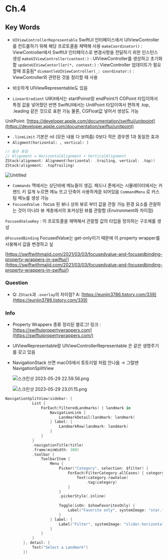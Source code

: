 # Ch.4

## Key Words

- `UIViewControllerRepresentable`
SwiftUI 인터페이스에서 UIViewController를 컨트롤하기 위해 해당 프로토콜을 채택해 사용
`makeCoordinator()` : ViewController에서 SwiftUI 인터페이스로 변경사항을 전달하기 위한 인스턴스 생성
`makeUIViewController(context:)` : UIViewController를 생성하고 초기화함
`updateUIViewContorller(*, context:)` : ViewController 업데이트가 필요할때 호출됨*
`dismantleUIViewController(_: coordinator:)` : ViewController와 관련된 것을 정리할 때 사용
* 비슷하게 UIViewRepresentable도 있음
- `LinearGradient` 
UIKit에서는 startPoinst랑 endPoint가 CGPoint 타입이여서 특정 값을 넣어줬던 반면 SwiftUI에서는 UnitPoint 타입이여서 편하게 .top, .leading 같은 것으로 표현 가능
물론, CGFloat값 넣어서 생성도 가능

UnitPoint: [https://developer.apple.com/documentation/swiftui/unitpoint](https://developer.apple.com/documentation/swiftui/unitpoint)
- `.lineLimit`
기본은 nil (모든 내용 다 보여줌)
0보다 작은 경우엔 1과 동일한 효과
- `Aligment(horizontal: , vertical: )`

```swift
// 둘은 동일
// Alignment = HorizontalAlignment + VerticalAlignment
ZStack(alignment: Alignment(horizontal: .trailing, vertical: .top))
ZStack(alignment: .topTrailing)
```

![Untitled](Ch%204%20e4c64ed4a396404e82798c1f78a54e8d/Untitled.png)

- `Commands` 
맥에서는 상단바에 메뉴들이 생김. 패드나 폰에서는 시뮬레이터에서는 커맨드 키 길게 누르면 메뉴 뜨고 단축어 사용하게끔 되어있음
`CommandMenu` 로 커스텀 메뉴를 생성 가능
- `FocusedValue` 
: focus 된 뷰나 상위 뷰로 부터 값을 관찰 가능
환경 요소를 관찰하는 것이 아니라 뷰 계층에서의 포커싱된 뷰를 관찰함 (Environment와 차이점)

`FocusedValueKey` 
: 이 프로토콜을 채택해서 관찰할 값의 타입을 정의하는 구조체를 생성 

`@FocusedBinding`
FocusedValue는 get-only이기 때문에 이 property wrapper를 사용해서 값을 변경하고 싶

[https://swiftwithmajid.com/2021/03/03/focusedvalue-and-focusedbinding-property-wrappers-in-swiftui/](https://swiftwithmajid.com/2021/03/03/focusedvalue-and-focusedbinding-property-wrappers-in-swiftui/)

### Question

- Q: `ZStack`과 `.overlay`의 차이점?
A: [https://eunjin3786.tistory.com/339](https://eunjin3786.tistory.com/339)

### Info

- Property Wrappers 종류 정리된 블로그!
링크 : [https://swiftuipropertywrappers.com](https://swiftuipropertywrappers.com/)
- UIViewRepresentable랑 UIViewControllerRepresentable 은 같은 생명주기를 갖고 있음
- NavigationStack 쓰면 macOS에서 튜토리얼 처럼 안나옴 → 그럴땐 NavigationSplitView
    
    ![스크린샷 2023-05-29 22.59.56.png](Ch%204%20e4c64ed4a396404e82798c1f78a54e8d/%25E1%2584%2589%25E1%2585%25B3%25E1%2584%258F%25E1%2585%25B3%25E1%2584%2585%25E1%2585%25B5%25E1%2586%25AB%25E1%2584%2589%25E1%2585%25A3%25E1%2586%25BA_2023-05-29_22.59.56.png)
    
    ![스크린샷 2023-05-29 23.01.15.png](Ch%204%20e4c64ed4a396404e82798c1f78a54e8d/%25E1%2584%2589%25E1%2585%25B3%25E1%2584%258F%25E1%2585%25B3%25E1%2584%2585%25E1%2585%25B5%25E1%2586%25AB%25E1%2584%2589%25E1%2585%25A3%25E1%2586%25BA_2023-05-29_23.01.15.png)
    

```swift
NavigationSplitView(sidebar: {
            List {
                ForEach(filteredLandmarks) { landmark in
                    NavigationLink {
                        LandmarkDetail(landmark: landmark)
                    } label: {
                        LandmarkRow(landmark: landmark)
                    }
                }
            }
            .navigationTitle(title)
            .frame(minWidth: 300)
            .toolbar {
                ToolbarItem {
                    Menu {
                        Picker("Category", selection: $filter) {
                            ForEach(FilterCategory.allCases) { category in
                                Text(category.rawValue)
                                    .tag(category)
                            }
                        }
                        .pickerStyle(.inline)
                        
                        Toggle(isOn: $showFavoritesOnly) {
                            Label("Favorite only", systemImage: "star.fill")
                        }
                    } label: {
                        Label("Filter", systemImage: "slider.horizontal.3")
                    }
                }
            }
        }, detail: {
            Text("Select a Landmark")
        })
```
